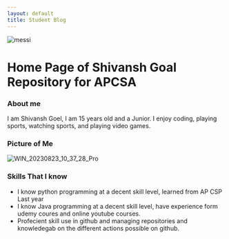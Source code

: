```yaml
---
layout: default
title: Student Blog
---
```

![messi](https://github.com/DeadshotLegend/shivansh/assets/49130076/b529c222-416e-4f7b-8433-47533d91cdad)

# Home Page of Shivansh Goal Repository for APCSA

### About me
I am Shivansh Goel, I am 15 years old and a Junior. I enjoy coding, playing sports, watching sports, and playing video games.


### Picture of Me
![WIN_20230823_10_37_28_Pro](https://github.com/DeadshotLegend/shivansh/assets/49130076/2fd5bd1b-c0a8-4da3-a2b6-d657cb5c57e2)

### Skills That I know
- I know python programming at a decent skill level, learned from AP CSP Last year
- I know Java programming at a decent skill level, have experience form udemy coures and online youtube courses.
- Profecient skill use in github and managing repositories and knowledegab on the different actions possible on github.
